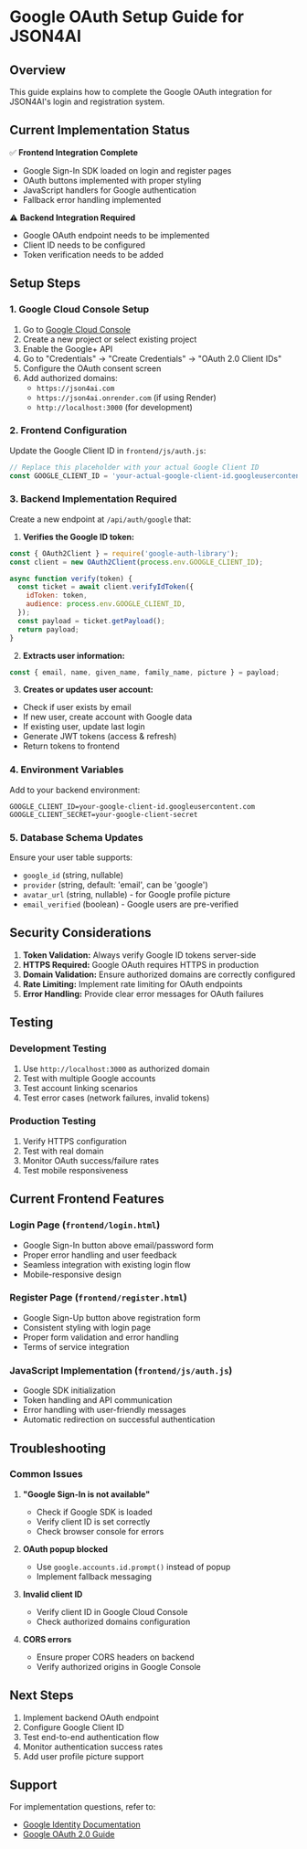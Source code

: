 # Google OAuth Setup Guide for JSON4AI

## Overview
This guide explains how to complete the Google OAuth integration for JSON4AI's login and registration system.

## Current Implementation Status
✅ **Frontend Integration Complete**
- Google Sign-In SDK loaded on login and register pages
- OAuth buttons implemented with proper styling
- JavaScript handlers for Google authentication
- Fallback error handling implemented

⚠️ **Backend Integration Required**
- Google OAuth endpoint needs to be implemented
- Client ID needs to be configured
- Token verification needs to be added

## Setup Steps

### 1. Google Cloud Console Setup
1. Go to [Google Cloud Console](https://console.cloud.google.com/)
2. Create a new project or select existing project
3. Enable the Google+ API
4. Go to "Credentials" → "Create Credentials" → "OAuth 2.0 Client IDs"
5. Configure the OAuth consent screen
6. Add authorized domains:
   - `https://json4ai.com`
   - `https://json4ai.onrender.com` (if using Render)
   - `http://localhost:3000` (for development)

### 2. Frontend Configuration
Update the Google Client ID in `frontend/js/auth.js`:

```javascript
// Replace this placeholder with your actual Google Client ID
const GOOGLE_CLIENT_ID = 'your-actual-google-client-id.googleusercontent.com';
```

### 3. Backend Implementation Required
Create a new endpoint at `/api/auth/google` that:

1. **Verifies the Google ID token:**
```javascript
const { OAuth2Client } = require('google-auth-library');
const client = new OAuth2Client(process.env.GOOGLE_CLIENT_ID);

async function verify(token) {
  const ticket = await client.verifyIdToken({
    idToken: token,
    audience: process.env.GOOGLE_CLIENT_ID,
  });
  const payload = ticket.getPayload();
  return payload;
}
```

2. **Extracts user information:**
```javascript
const { email, name, given_name, family_name, picture } = payload;
```

3. **Creates or updates user account:**
- Check if user exists by email
- If new user, create account with Google data
- If existing user, update last login
- Generate JWT tokens (access & refresh)
- Return tokens to frontend

### 4. Environment Variables
Add to your backend environment:
```env
GOOGLE_CLIENT_ID=your-google-client-id.googleusercontent.com
GOOGLE_CLIENT_SECRET=your-google-client-secret
```

### 5. Database Schema Updates
Ensure your user table supports:
- `google_id` (string, nullable)
- `provider` (string, default: 'email', can be 'google')
- `avatar_url` (string, nullable) - for Google profile picture
- `email_verified` (boolean) - Google users are pre-verified

## Security Considerations

1. **Token Validation:** Always verify Google ID tokens server-side
2. **HTTPS Required:** Google OAuth requires HTTPS in production
3. **Domain Validation:** Ensure authorized domains are correctly configured
4. **Rate Limiting:** Implement rate limiting for OAuth endpoints
5. **Error Handling:** Provide clear error messages for OAuth failures

## Testing

### Development Testing
1. Use `http://localhost:3000` as authorized domain
2. Test with multiple Google accounts
3. Test account linking scenarios
4. Test error cases (network failures, invalid tokens)

### Production Testing
1. Verify HTTPS configuration
2. Test with real domain
3. Monitor OAuth success/failure rates
4. Test mobile responsiveness

## Current Frontend Features

### Login Page (`frontend/login.html`)
- Google Sign-In button above email/password form
- Proper error handling and user feedback
- Seamless integration with existing login flow
- Mobile-responsive design

### Register Page (`frontend/register.html`)
- Google Sign-Up button above registration form
- Consistent styling with login page
- Proper form validation and error handling
- Terms of service integration

### JavaScript Implementation (`frontend/js/auth.js`)
- Google SDK initialization
- Token handling and API communication
- Error handling with user-friendly messages
- Automatic redirection on successful authentication

## Troubleshooting

### Common Issues
1. **"Google Sign-In is not available"**
   - Check if Google SDK is loaded
   - Verify client ID is set correctly
   - Check browser console for errors

2. **OAuth popup blocked**
   - Use `google.accounts.id.prompt()` instead of popup
   - Implement fallback messaging

3. **Invalid client ID**
   - Verify client ID in Google Cloud Console
   - Check authorized domains configuration

4. **CORS errors**
   - Ensure proper CORS headers on backend
   - Verify authorized origins in Google Console

## Next Steps
1. Implement backend OAuth endpoint
2. Configure Google Client ID
3. Test end-to-end authentication flow
4. Monitor authentication success rates
5. Add user profile picture support

## Support
For implementation questions, refer to:
- [Google Identity Documentation](https://developers.google.com/identity/gsi/web)
- [Google OAuth 2.0 Guide](https://developers.google.com/identity/protocols/oauth2)

